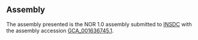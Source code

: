 

Assembly
--------

The assembly presented is the NOR 1.0 assembly submitted to
[INSDC](http://www.insdc.org) with the assembly accession
[GCA\_001636745.1](http://www.ebi.ac.uk/ena/data/view/GCA_001636745.1).
